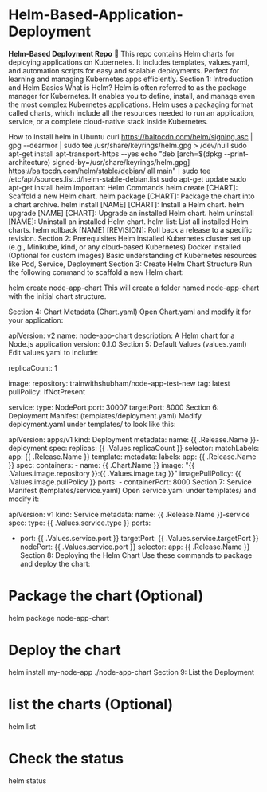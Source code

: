 # Helm-Based-Application-Deployment
**Helm-Based Deployment Repo** 🚀   This repo contains Helm charts for deploying applications on Kubernetes. It includes templates, values.yaml, and automation scripts for easy and scalable deployments. Perfect for learning and managing Kubernetes apps efficiently.
Section 1: Introduction and Helm Basics
What is Helm?
Helm is often referred to as the package manager for Kubernetes. It enables you to define, install, and manage even the most complex Kubernetes applications. Helm uses a packaging format called charts, which include all the resources needed to run an application, service, or a complete cloud-native stack inside Kubernetes.

How to Install helm in Ubuntu
curl https://baltocdn.com/helm/signing.asc | gpg --dearmor | sudo tee /usr/share/keyrings/helm.gpg > /dev/null
sudo apt-get install apt-transport-https --yes
echo "deb [arch=$(dpkg --print-architecture) signed-by=/usr/share/keyrings/helm.gpg] https://baltocdn.com/helm/stable/debian/ all main" | sudo tee /etc/apt/sources.list.d/helm-stable-debian.list
sudo apt-get update
sudo apt-get install helm
Important Helm Commands
helm create [CHART]: Scaffold a new Helm chart.
helm package [CHART]: Package the chart into a chart archive.
helm install [NAME] [CHART]: Install a Helm chart.
helm upgrade [NAME] [CHART]: Upgrade an installed Helm chart.
helm uninstall [NAME]: Uninstall an installed Helm chart.
helm list: List all installed Helm charts.
helm rollback [NAME] [REVISION]: Roll back a release to a specific revision.
Section 2: Prerequisites
Helm installed
Kubernetes cluster set up (e.g., Minikube, kind, or any cloud-based Kubernetes)
Docker installed (Optional for custom images)
Basic understanding of Kubernetes resources like Pod, Service, Deployment
Section 3: Create Helm Chart Structure
Run the following command to scaffold a new Helm chart:

helm create node-app-chart
This will create a folder named node-app-chart with the initial chart structure.

Section 4: Chart Metadata (Chart.yaml)
Open Chart.yaml and modify it for your application:

apiVersion: v2
name: node-app-chart
description: A Helm chart for a Node.js application
version: 0.1.0
Section 5: Default Values (values.yaml)
Edit values.yaml to include:

replicaCount: 1

image:
  repository: trainwithshubham/node-app-test-new
  tag: latest
  pullPolicy: IfNotPresent

service:
  type: NodePort
  port: 30007
  targetPort: 8000
Section 6: Deployment Manifest (templates/deployment.yaml)
Modify deployment.yaml under templates/ to look like this:

apiVersion: apps/v1
kind: Deployment
metadata:
  name: {{ .Release.Name }}-deployment
spec:
  replicas: {{ .Values.replicaCount }}
  selector:
    matchLabels:
      app: {{ .Release.Name }}
  template:
    metadata:
      labels:
        app: {{ .Release.Name }}
    spec:
      containers:
      - name: {{ .Chart.Name }}
        image: "{{ .Values.image.repository }}:{{ .Values.image.tag }}"
        imagePullPolicy: {{ .Values.image.pullPolicy }}
        ports:
        - containerPort: 8000
Section 7: Service Manifest (templates/service.yaml)
Open service.yaml under templates/ and modify it:

apiVersion: v1
kind: Service
metadata:
  name: {{ .Release.Name }}-service
spec:
  type: {{ .Values.service.type }}
  ports:
  - port: {{ .Values.service.port }}
    targetPort: {{ .Values.service.targetPort }}
    nodePort: {{ .Values.service.port }}
  selector:
    app: {{ .Release.Name }}
Section 8: Deploying the Helm Chart
Use these commands to package and deploy the chart:

# Package the chart (Optional)
helm package node-app-chart

# Deploy the chart
helm install my-node-app ./node-app-chart
Section 9: List the Deployment
# list the charts (Optional)
helm list

# Check the status
helm status <chart name>
